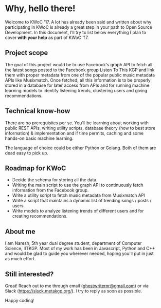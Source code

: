 # Why, hello there!

Welcome to KWoC '17. A lot has already been said and written about why participating in KWoC is already a great step in your path to Open Source Development. In this document, I'll try to list below everything I plan to cover **with your help** as part of KWoC '17.

## Project scope
The goal of this project would be to use Facebook's graph API to fetch all the latest songs posted to the Facebook group Listen To This KGP and link them with proper metadata from one of the popular public music metadata APIs like Musixmatch. Once fetched, all this information is to be properly stored in a database for later access from APIs and for running machine learning models to identify listening trends, clustering users and giving recommendations.

## Technical know-how
There are no prerequisites per se. You'll be learning about working with public REST APIs, writing utility scripts, database theory (how to best store information) & implementation and if time permits, caching and some hands-on basic machine learning.

The language of choice could be either Python or Golang. Both of them are dead easy to pick up.

## Roadmap for KWoC
- Decide the schema for storing all the data
- Writing the main script to use the graph API to continuously fetch information from the Facebook group.
- Write a utility script to fetch music metadata from Musixmatch API
- Write a script that maintains a dynamic list of trending songs / posts / users.
- Write models to analyze listening trends of different users and for creating recommendations.

## About me
I am Naresh, 5th year dual degree student, department of Computer Science, IITKGP. Most of my work has been in Javascript, Python and C++ and would be glad to guide you wherever needed, hoping you'll put in just as much effort.

## Still interested?
Great! Reach out to me through email (ghostwriternr@gmail.com) or via Slack (https://slack.metakgp.org/). I try to reply as soon as possible.

Happy coding!
